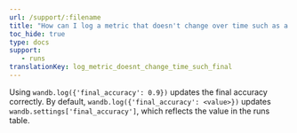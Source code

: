 ```yaml
---
url: /support/:filename
title: "How can I log a metric that doesn't change over time such as a final evaluation accuracy?"
toc_hide: true
type: docs
support:
   - runs
translationKey: log_metric_doesnt_change_time_such_final
---
```

Using `wandb.log({'final_accuracy': 0.9})` updates the final accuracy correctly. By default, `wandb.log({'final_accuracy': <value>})` updates `wandb.settings['final_accuracy']`, which reflects the value in the runs table.